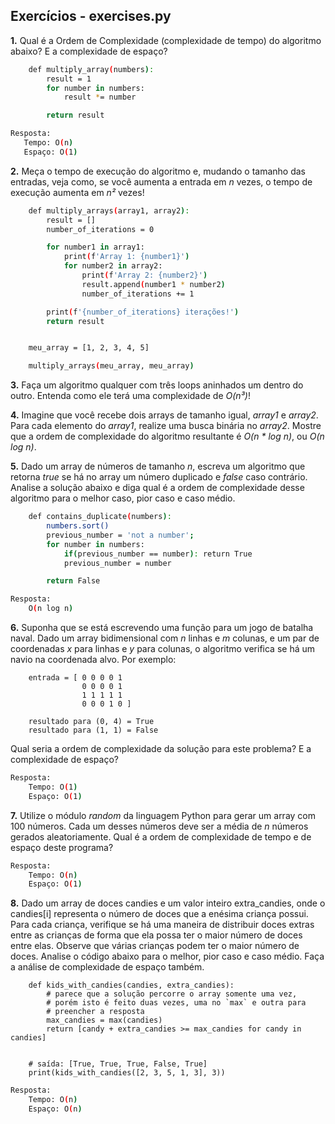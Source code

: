 ## Exercícios - exercises.py

**1.** Qual é a Ordem de Complexidade (complexidade de tempo) do algoritmo abaixo? E a complexidade de espaço?
```sh
    def multiply_array(numbers):
        result = 1
        for number in numbers:
            result *= number

        return result
```
```sh
Resposta:
   Tempo: O(n)
   Espaço: O(1)
```

**2.** Meça o tempo de execução do algoritmo e, mudando o tamanho das entradas, veja como, se você aumenta a entrada em *n* vezes, o tempo de execução aumenta em *n²* vezes!
```sh
    def multiply_arrays(array1, array2):
        result = []
        number_of_iterations = 0

        for number1 in array1:
            print(f'Array 1: {number1}')
            for number2 in array2:
                print(f'Array 2: {number2}')
                result.append(number1 * number2)
                number_of_iterations += 1

        print(f'{number_of_iterations} iterações!')
        return result


    meu_array = [1, 2, 3, 4, 5]

    multiply_arrays(meu_array, meu_array)
```

**3.** Faça um algoritmo qualquer com três loops aninhados um dentro do outro. Entenda como ele terá uma complexidade de *O(n³)*!

**4.** Imagine que você recebe dois arrays de tamanho igual, *array1* e *array2*. Para cada elemento do *array1*, realize uma busca binária no *array2*. Mostre que a ordem de complexidade do algoritmo resultante é *O(n * log n)*, ou *O(n log n)*.

**5.** Dado um array de números de tamanho *n*, escreva um algoritmo que retorna *true* se há no array um número duplicado e *false* caso contrário. Analise a solução abaixo e diga qual é a ordem de complexidade desse algoritmo para o melhor caso, pior caso e caso médio.
```sh
    def contains_duplicate(numbers):
        numbers.sort()
        previous_number = 'not a number';
        for number in numbers:
            if(previous_number == number): return True
            previous_number = number

        return False
```
```sh
Resposta:
    O(n log n)
```

**6.** Suponha que se está escrevendo uma função para um jogo de batalha naval. Dado um array bidimensional com *n* linhas e *m* colunas, e um par de coordenadas *x* para linhas e *y* para colunas, o algoritmo verifica se há um navio na coordenada alvo. Por exemplo:
```
    entrada = [ 0 0 0 0 1
                0 0 0 0 1
                1 1 1 1 1
                0 0 0 1 0 ]

    resultado para (0, 4) = True
    resultado para (1, 1) = False
```
Qual seria a ordem de complexidade da solução para este problema? E a complexidade de espaço?
```sh
Resposta:
    Tempo: O(1)
    Espaço: O(1)
```

**7.** Utilize o módulo *random* da linguagem Python para gerar um array com 100 números. Cada um desses números deve ser a média de *n* números gerados aleatoriamente. Qual é a ordem de complexidade de tempo e de espaço deste programa?
```sh
Resposta:
    Tempo: O(n)
    Espaço: O(1)
```

**8.** Dado um array de doces candies e um valor inteiro extra_candies, onde o candies[i] representa o número de doces que a enésima criança possui. Para cada criança, verifique se há uma maneira de distribuir doces extras entre as crianças de forma que ela possa ter o maior número de doces entre elas. Observe que várias crianças podem ter o maior número de doces. Analise o código abaixo para o melhor, pior caso e caso médio. Faça a análise de complexidade de espaço também.
```
    def kids_with_candies(candies, extra_candies):
        # parece que a solução percorre o array somente uma vez,
        # porém isto é feito duas vezes, uma no `max` e outra para
        # preencher a resposta
        max_candies = max(candies)
        return [candy + extra_candies >= max_candies for candy in candies]


    # saída: [True, True, True, False, True]
    print(kids_with_candies([2, 3, 5, 1, 3], 3))
```
```sh
Resposta:
    Tempo: O(n)
    Espaço: O(n)
```
